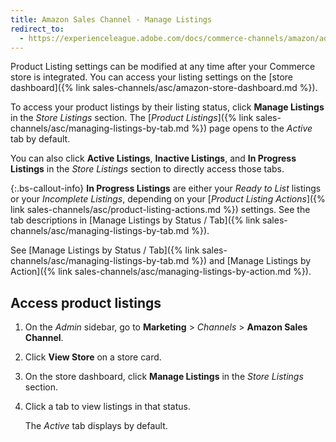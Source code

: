 ```yaml
---
title: Amazon Sales Channel - Manage Listings
redirect_to:
  - https://experienceleague.adobe.com/docs/commerce-channels/amazon/admin-listings/managing-product-listings.html
---
```


Product Listing settings can be modified at any time after your Commerce store is integrated. You can access your listing settings on the [store dashboard]({% link sales-channels/asc/amazon-store-dashboard.md %}).

To access your product listings by their listing status, click **Manage Listings** in the _Store Listings_ section. The [_Product Listings_]({% link sales-channels/asc/managing-listings-by-tab.md %}) page opens to the _Active_ tab by default.

You can also click **Active Listings**, **Inactive Listings**, and **In Progress Listings** in the _Store Listings_ section to directly access those tabs.

{:.bs-callout-info}
**In Progress Listings** are either your _Ready to List_ listings or your _Incomplete Listings_, depending on your [_Product Listing Actions_]({% link sales-channels/asc/product-listing-actions.md %}) settings. See the tab descriptions in [Manage Listings by Status / Tab]({% link sales-channels/asc/managing-listings-by-tab.md %}).

See [Manage Listings by Status / Tab]({% link sales-channels/asc/managing-listings-by-tab.md %}) and [Manage Listings by Action]({% link sales-channels/asc/managing-listings-by-action.md %}).

## Access product listings

1. On the _Admin_ sidebar, go to **Marketing** > _Channels_ > **Amazon Sales Channel**.

1. Click **View Store** on a store card.

1. On the store dashboard, click **Manage Listings** in the _Store Listings_ section.

1. Click a tab to view listings in that status.

   The _Active_ tab displays by default.
